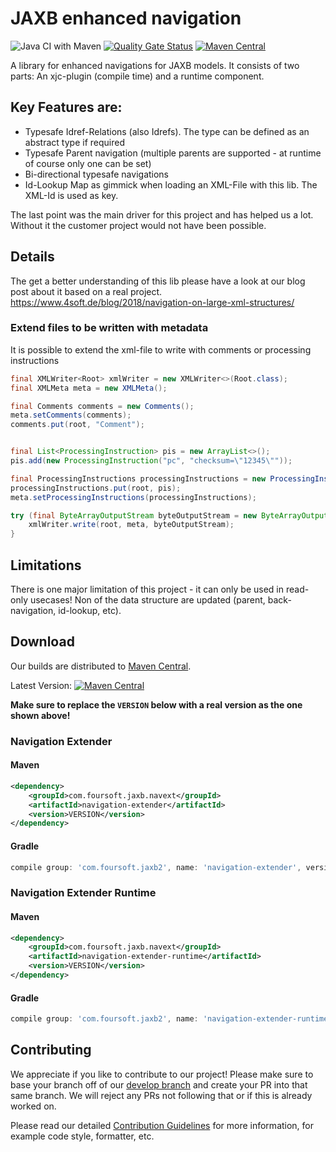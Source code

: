 # JAXB enhanced navigation

![Java CI with Maven](https://github.com/4Soft-de/jaxb-enhanced-navigation/workflows/Java%20CI%20with%20Maven/badge.svg?branch=develop) [![Quality Gate Status](https://sonarcloud.io/api/project_badges/measure?project=4Soft-de_jaxb-enhanced-navigation&metric=alert_status)](https://sonarcloud.io/dashboard?id=4Soft-de_jaxb-enhanced-navigation) [![Maven Central](https://maven-badges.herokuapp.com/maven-central/com.foursoft.jaxb2/navigation-extender-runtime/badge.svg)](https://mvnrepository.com/artifact/com.foursoft.jaxb2)

A library for enhanced navigations for JAXB models. It consists of two parts: An xjc-plugin (compile time) and a runtime
component.

## Key Features are:

- Typesafe Idref-Relations (also Idrefs). The type can be defined as an abstract type if required
- Typesafe Parent navigation (multiple parents are supported - at runtime of course only one can be set)
- Bi-directional typesafe navigations
- Id-Lookup Map as gimmick when loading an XML-File with this lib. The XML-Id is used as key.

The last point was the main driver for this project and has helped us a lot. Without it the customer project would not
have been possible.

## Details

The get a better understanding of this lib please have a look at our blog post about it based on a real project.
https://www.4soft.de/blog/2018/navigation-on-large-xml-structures/

### Extend files to be written with metadata

It is possible to extend the xml-file to write with comments or processing instructions

```java
final XMLWriter<Root> xmlWriter = new XMLWriter<>(Root.class);
final XMLMeta meta = new XMLMeta();

final Comments comments = new Comments();
meta.setComments(comments);
comments.put(root, "Comment");


final List<ProcessingInstruction> pis = new ArrayList<>();
pis.add(new ProcessingInstruction("pc", "checksum=\"12345\""));

final ProcessingInstructions processingInstructions = new ProcessingInstructions();
processingInstructions.put(root, pis);
meta.setProcessingInstructions(processingInstructions);

try (final ByteArrayOutputStream byteOutputStream = new ByteArrayOutputStream()) {
    xmlWriter.write(root, meta, byteOutputStream);
}
```

## Limitations

There is one major limitation of this project - it can only be used in read-only usecases! Non of the data structure are
updated (parent, back-navigation, id-lookup, etc).

## Download

Our builds are distributed to [Maven Central](https://mvnrepository.com/artifact/com.foursoft.jaxb2).

Latest
Version: [![Maven Central](https://maven-badges.herokuapp.com/maven-central/com.foursoft.jaxb2/navigation-extender-runtime/badge.svg)](https://mvnrepository.com/artifact/com.foursoft.jaxb2)

**Make sure to replace the `VERSION` below with a real version as the one shown above!**

### Navigation Extender

#### Maven

```xml
<dependency>
    <groupId>com.foursoft.jaxb.navext</groupId>
    <artifactId>navigation-extender</artifactId>
    <version>VERSION</version>
</dependency>
```

#### Gradle

```groovy
compile group: 'com.foursoft.jaxb2', name: 'navigation-extender', version: 'VERSION'
```

### Navigation Extender Runtime

#### Maven

```xml
<dependency>
    <groupId>com.foursoft.jaxb.navext</groupId>
    <artifactId>navigation-extender-runtime</artifactId>
    <version>VERSION</version>
</dependency>
```

#### Gradle

```groovy
compile group: 'com.foursoft.jaxb2', name: 'navigation-extender-runtime', version: 'VERSION'
```

## Contributing

We appreciate if you like to contribute to our project! Please make sure to base your branch off of
our [develop branch](https://github.com/4Soft-de/jaxb-enhanced-navigation/tree/develop) and create your PR into that
same branch. We will reject any PRs not following that or if this is already worked on.

Please read our
detailed [Contribution Guidelines](https://github.com/4Soft-de/jaxb-enhanced-navigation/blob/develop/.github/CONTRIBUTING.md)
for more information, for example code style, formatter, etc.